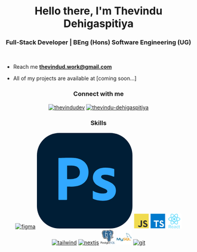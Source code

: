 <h1 align="center">Hello there, I'm Thevindu Dehigaspitiya</h1>
<h3 align="center">Full-Stack Developer | BEng (Hons) Software Engineering (UG)</h3>
<br/>

- Reach me **thevindud.work@gmail.com**

- All of my projects are available at [coming soon...]

<h3 align="center">Connect with me</h3>
<p align="center">
<a href="https://twitter.com/thevindudev" target="_blank"><img align="center" src="https://raw.githubusercontent.com/rahuldkjain/github-profile-readme-generator/master/src/images/icons/Social/twitter.svg" alt="thevindudev" height="30" width="40" /></a>
<a href="https://linkedin.com/in/thevindu-dehigaspitiya" target="_blank"><img align="center" src="https://raw.githubusercontent.com/rahuldkjain/github-profile-readme-generator/master/src/images/icons/Social/linked-in-alt.svg" alt="thevindu-dehigaspitiya" height="30" width="40" /></a>
</p>
    
<h3 align="center">Skills</h3>
<p align="center"> 
<a href="https://www.figma.com/" target="_blank" rel="noreferrer"><img src="https://www.vectorlogo.zone/logos/figma/figma-icon.svg" alt="figma" width="40" height="40"/></a>
<a href="https://www.photoshop.com/en" target="_blank" rel="noreferrer"><svg xmlns="http://www.w3.org/2000/svg" width="256" height="256" fill="none" viewBox="0 0 256 256"><rect width="256" height="256" fill="#001E36" rx="60"/><path fill="#31A8FF" d="M57.6001 178.04V68.2799C57.6001 67.5332 57.9201 67.1066 58.6668 67.1066C60.4801 67.1066 62.1868 67.1066 64.6401 66.9999C67.2001 66.8932 69.8668 66.8932 72.7468 66.7866C75.6268 66.6799 78.7201 66.6799 82.0268 66.5732C85.3334 66.4666 88.5334 66.4666 91.7334 66.4666C100.48 66.4666 107.733 67.5332 113.707 69.7732C119.04 71.5866 123.947 74.5732 128 78.5199C131.413 81.9332 134.08 86.0932 135.787 90.6799C137.387 95.1599 138.24 99.7466 138.24 104.547C138.24 113.72 136.107 121.293 131.84 127.267C127.573 133.24 121.6 137.72 114.667 140.28C107.413 142.947 99.4134 143.907 90.6668 143.907C88.1068 143.907 86.4001 143.907 85.3334 143.8C84.2668 143.693 82.7734 143.693 80.7468 143.693V177.933C80.8534 178.68 80.3201 179.32 79.5734 179.427C79.4668 179.427 79.3601 179.427 79.1468 179.427H58.8801C58.0268 179.427 57.6001 179 57.6001 178.04ZM80.8534 87.6932V123.533C82.3468 123.64 83.7334 123.747 85.0134 123.747H90.6668C94.8268 123.747 98.9868 123.107 102.933 121.827C106.347 120.867 109.333 118.84 111.68 116.173C113.92 113.507 114.987 109.88 114.987 105.187C115.093 101.88 114.24 98.5732 112.533 95.6932C110.72 92.9199 108.16 90.7866 105.067 89.6132C101.12 88.0132 96.8534 87.3732 92.4801 87.4799C89.7068 87.4799 87.2534 87.4799 85.2268 87.5866C83.0934 87.4799 81.6001 87.5866 80.8534 87.6932Z"/><path fill="#31A8FF" d="M204.8 117.027C201.6 115.32 198.187 114.147 194.56 113.4C190.613 112.547 186.667 112.013 182.613 112.013C180.48 111.907 178.24 112.227 176.213 112.76C174.827 113.08 173.653 113.827 172.907 114.893C172.373 115.747 172.053 116.813 172.053 117.773C172.053 118.733 172.48 119.693 173.12 120.547C174.08 121.72 175.36 122.68 176.747 123.427C179.2 124.707 181.76 125.88 184.32 126.947C190.08 128.867 195.627 131.533 200.747 134.733C204.267 136.973 207.147 139.96 209.173 143.587C210.88 147 211.733 150.733 211.627 154.573C211.733 159.587 210.24 164.6 207.467 168.76C204.48 173.027 200.32 176.333 195.52 178.253C190.293 180.493 183.893 181.667 176.213 181.667C171.307 181.667 166.507 181.24 161.707 180.28C157.973 179.64 154.24 178.467 150.827 176.867C150.08 176.44 149.547 175.693 149.653 174.84V156.28C149.653 155.96 149.76 155.533 150.08 155.32C150.4 155.107 150.72 155.213 151.04 155.427C155.2 157.88 159.573 159.587 164.267 160.653C168.32 161.72 172.587 162.253 176.853 162.253C180.907 162.253 183.787 161.72 185.707 160.76C187.413 160.013 188.587 158.2 188.587 156.28C188.587 154.787 187.733 153.4 186.027 152.013C184.32 150.627 180.8 149.027 175.573 147C170.133 145.08 165.12 142.52 160.427 139.32C157.12 136.973 154.347 133.88 152.32 130.253C150.613 126.84 149.76 123.107 149.867 119.373C149.867 114.787 151.147 110.413 153.493 106.467C156.16 102.2 160.107 98.7866 164.693 96.6532C169.707 94.0932 176 92.9199 183.573 92.9199C187.947 92.9199 192.427 93.2399 196.8 93.8799C200 94.3066 203.093 95.1599 205.973 96.3332C206.4 96.4399 206.827 96.8666 207.04 97.2932C207.147 97.7199 207.253 98.1466 207.253 98.5732V115.96C207.253 116.387 207.04 116.813 206.72 117.027C205.76 117.24 205.227 117.24 204.8 117.027Z"/></svg></a>
<a href="https://developer.mozilla.org/en-US/docs/Web/JavaScript" target="_blank" rel="noreferrer"><img src="https://raw.githubusercontent.com/devicons/devicon/master/icons/javascript/javascript-original.svg" alt="javascript" width="40" height="40"/></a>
<a href="https://www.typescriptlang.org/" target="_blank" rel="noreferrer"><img src="https://raw.githubusercontent.com/devicons/devicon/master/icons/typescript/typescript-original.svg" alt="typescript" width="40" height="40"/></a>
<a href="https://reactjs.org/" target="_blank" rel="noreferrer"><img src="https://raw.githubusercontent.com/devicons/devicon/master/icons/react/react-original-wordmark.svg" alt="react" width="40" height="40"/></a>
<a href="https://tailwindcss.com/" target="_blank" rel="noreferrer"><img src="https://www.vectorlogo.zone/logos/tailwindcss/tailwindcss-icon.svg" alt="tailwind" width="40" height="40"/></a>
<a href="https://nextjs.org/" target="_blank" rel="noreferrer"><img src="https://cdn.worldvectorlogo.com/logos/nextjs-2.svg" alt="nextjs" width="40" height="40"/></a>
<a href="https://www.postgresql.org" target="_blank" rel="noreferrer"><img src="https://raw.githubusercontent.com/devicons/devicon/master/icons/postgresql/postgresql-original-wordmark.svg" alt="postgresql" width="40" height="40"/></a>
<a href="https://www.mysql.com/" target="_blank" rel="noreferrer"><img src="https://raw.githubusercontent.com/devicons/devicon/master/icons/mysql/mysql-original-wordmark.svg" alt="mysql" width="40" height="40"/></a>
<a href="https://git-scm.com/" target="_blank" rel="noreferrer"><img src="https://www.vectorlogo.zone/logos/git-scm/git-scm-icon.svg" alt="git" width="40" height="40"/></a>
</p>







